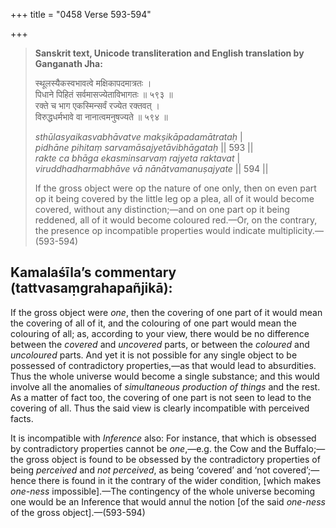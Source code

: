 +++
title = "0458 Verse 593-594"

+++
> **Sanskrit text, Unicode transliteration and English translation by Ganganath Jha:** 
>
> स्थूलस्यैकस्वभावत्वे मक्षिकापदमात्रतः ।  
> पिधाने पिहितं सर्वमासज्येताविभागतः ॥ ५९३ ॥  
> रक्ते च भाग एकस्मिन्सर्वं रज्येत रक्तवत् ।  
> विरुद्धधर्मभावे वा नानात्वमनुषज्यते ॥ ५९४ ॥ 
>
> *sthūlasyaikasvabhāvatve makṣikāpadamātrataḥ* \|  
> *pidhāne pihitaṃ sarvamāsajyetāvibhāgataḥ* \|\| 593 \|\|  
> *rakte ca bhāga ekasminsarvaṃ rajyeta raktavat* \|  
> *viruddhadharmabhāve vā nānātvamanuṣajyate* \|\| 594 \|\| 
>
> If the gross object were op the nature of one only, then on even part op it being covered by the little leg op a plea, all of it would become covered, without any distinction;—and on one part op it being reddened, all of it would become coloured red.—Or, on the contrary, the presence op incompatible properties would indicate multiplicity.—(593-594)



## Kamalaśīla’s commentary (tattvasaṃgrahapañjikā):

If the gross object were *one*, then the covering of one part of it would mean the covering of all of it, and the colouring of one part would mean the colouring of all; as, according to your view, there would be no difference between the *covered* and *uncovered* parts, or between the *coloured* and *uncoloured* parts. And yet it is not possible for any single object to be possessed of contradictory properties,—as that would lead to absurdities. Thus the whole universe would become a single substance; and this would involve all the anomalies of *simultaneous production of things* and the rest. As a matter of fact too, the covering of one part is not seen to lead to the covering of all. Thus the said view is clearly incompatible with perceived facts.

It is incompatible with *Inference* also: For instance, that which is obsessed by contradictory properties cannot be *one*,—e.g. the Cow and the Buffalo;—the gross object is found to be obsessed by the contradictory properties of being *perceived* and *not perceived*, as being ‘covered’ and ‘not covered’;—hence there is found in it the contrary of the wider condition, [which makes *one-ness* impossible].—The contingency of the whole universe becoming one would be an Inference that would annul the notion [of the said *one-ness* of the gross object].—(593-594)


